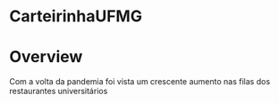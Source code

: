 # CarteirinhaUFMG

# Overview

 Com a volta da pandemia foi vista um crescente aumento nas filas dos restaurantes universitários